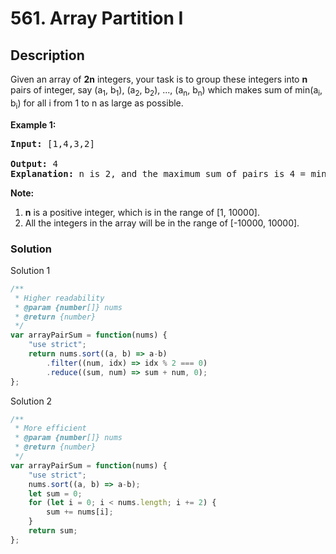 # 561. Array Partition I

## Description

Given an array of **2n** integers, your task is to group these integers into **n** pairs of integer, say (a<sub>1</sub>, b<sub>1</sub>), (a<sub>2</sub>, b<sub>2</sub>), ..., (a<sub>n</sub>, b<sub>n</sub>) which makes sum of min(a<sub>i</sub>, b<sub>i</sub>) for all i from 1 to n as large as possible.

**Example 1:**<br>
<pre>
<b>Input:</b> [1,4,3,2]<br>
<b>Output:</b> 4
<b>Explanation:</b> n is 2, and the maximum sum of pairs is 4 = min(1, 2) + min(3, 4).
</pre>

**Note:**
1. **n** is a positive integer, which is in the range of [1, 10000].
2. All the integers in the array will be in the range of [-10000, 10000].

### Solution
Solution 1
```javascript
/**
 * Higher readability
 * @param {number[]} nums
 * @return {number}
 */
var arrayPairSum = function(nums) {
    "use strict";
    return nums.sort((a, b) => a-b)
        .filter((num, idx) => idx % 2 === 0)
        .reduce((sum, num) => sum + num, 0);
};
```
Solution 2
```javascript
/**
 * More efficient
 * @param {number[]} nums
 * @return {number}
 */
var arrayPairSum = function(nums) {
    "use strict";
    nums.sort((a, b) => a-b);
    let sum = 0;
    for (let i = 0; i < nums.length; i += 2) {
        sum += nums[i];
    }
    return sum;
};
```

